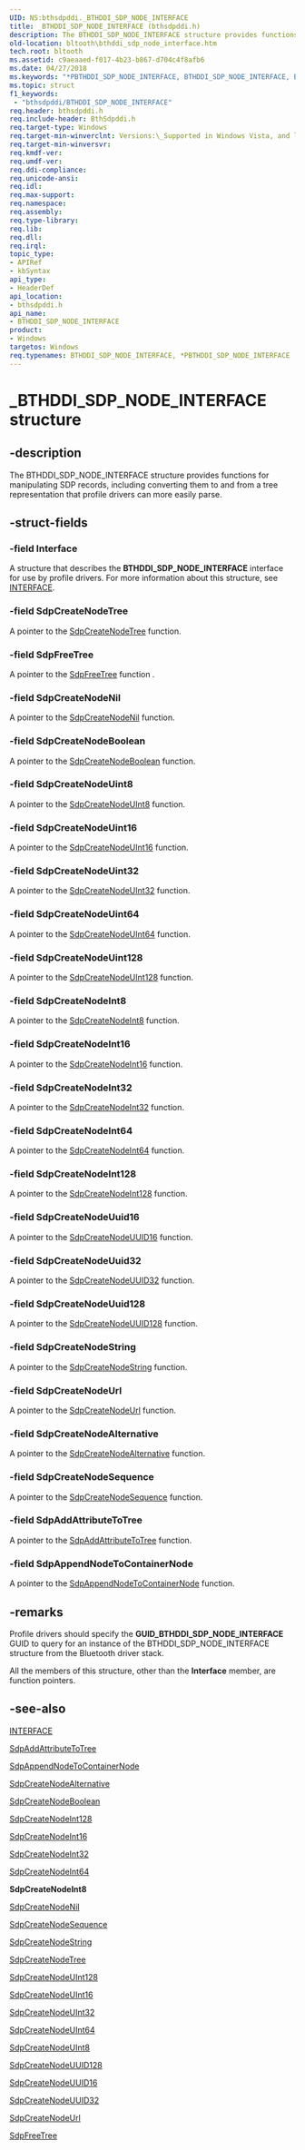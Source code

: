 ```yaml
---
UID: NS:bthsdpddi._BTHDDI_SDP_NODE_INTERFACE
title: _BTHDDI_SDP_NODE_INTERFACE (bthsdpddi.h)
description: The BTHDDI_SDP_NODE_INTERFACE structure provides functions for manipulating SDP records, including converting them to and from a tree representation that profile drivers can more easily parse.
old-location: bltooth\bthddi_sdp_node_interface.htm
tech.root: bltooth
ms.assetid: c9aeaaed-f017-4b23-b867-d704c4f8afb6
ms.date: 04/27/2018
ms.keywords: "*PBTHDDI_SDP_NODE_INTERFACE, BTHDDI_SDP_NODE_INTERFACE, BTHDDI_SDP_NODE_INTERFACE structure [Bluetooth Devices], PBTHDDI_SDP_NODE_INTERFACE, PBTHDDI_SDP_NODE_INTERFACE structure pointer [Bluetooth Devices], _BTHDDI_SDP_NODE_INTERFACE, bltooth.bthddi_sdp_node_interface, bth_structs_54f8f76d-9f12-491d-b189-c4e2fdd9b364.xml, bthsdpddi/BTHDDI_SDP_NODE_INTERFACE, bthsdpddi/PBTHDDI_SDP_NODE_INTERFACE"
ms.topic: struct
f1_keywords:
 - "bthsdpddi/BTHDDI_SDP_NODE_INTERFACE"
req.header: bthsdpddi.h
req.include-header: BthSdpddi.h
req.target-type: Windows
req.target-min-winverclnt: Versions:\_Supported in Windows Vista, and later.
req.target-min-winversvr: 
req.kmdf-ver: 
req.umdf-ver: 
req.ddi-compliance: 
req.unicode-ansi: 
req.idl: 
req.max-support: 
req.namespace: 
req.assembly: 
req.type-library: 
req.lib: 
req.dll: 
req.irql: 
topic_type:
- APIRef
- kbSyntax
api_type:
- HeaderDef
api_location:
- bthsdpddi.h
api_name:
- BTHDDI_SDP_NODE_INTERFACE
product:
- Windows
targetos: Windows
req.typenames: BTHDDI_SDP_NODE_INTERFACE, *PBTHDDI_SDP_NODE_INTERFACE
---
```


# _BTHDDI_SDP_NODE_INTERFACE structure


## -description


The BTHDDI_SDP_NODE_INTERFACE structure provides functions for manipulating SDP records, including
  converting them to and from a tree representation that profile drivers can more easily parse.


## -struct-fields




### -field Interface

A structure that describes the 
     <b>BTHDDI_SDP_NODE_INTERFACE</b> interface for use by profile drivers. For more information about this
     structure, see 
     <a href="https://docs.microsoft.com/windows-hardware/customize/desktop/unattend/microsoft-windows-netbt-interfaces-interface">INTERFACE</a>.


### -field SdpCreateNodeTree

A pointer to the 
     <a href="https://docs.microsoft.com/windows-hardware/drivers/ddi/content/sdplib/nf-sdplib-sdpcreatenodetree">SdpCreateNodeTree</a> function.


### -field SdpFreeTree

A pointer to the 
     <a href="https://docs.microsoft.com/windows-hardware/drivers/ddi/content/sdplib/nf-sdplib-sdpfreetree">SdpFreeTree</a> function
     <i>.</i>


### -field SdpCreateNodeNil

A pointer to the 
     <a href="https://docs.microsoft.com/windows-hardware/drivers/ddi/content/sdplib/nf-sdplib-sdpcreatenodenil">SdpCreateNodeNil</a> function.


### -field SdpCreateNodeBoolean

A pointer to the 
     <a href="https://docs.microsoft.com/windows-hardware/drivers/ddi/content/sdplib/nf-sdplib-sdpcreatenodeboolean">SdpCreateNodeBoolean</a> function.


### -field SdpCreateNodeUint8

A pointer to the 
     <a href="https://docs.microsoft.com/windows-hardware/drivers/ddi/content/sdplib/nf-sdplib-sdpcreatenodeuint8">SdpCreateNodeUInt8</a> function.


### -field SdpCreateNodeUint16

A pointer to the 
     <a href="https://docs.microsoft.com/windows-hardware/drivers/ddi/content/sdplib/nf-sdplib-sdpcreatenodeuint16">SdpCreateNodeUInt16</a> function.


### -field SdpCreateNodeUint32

A pointer to the 
     <a href="https://docs.microsoft.com/windows-hardware/drivers/ddi/content/sdplib/nf-sdplib-sdpcreatenodeuint32">SdpCreateNodeUInt32</a> function.


### -field SdpCreateNodeUint64

A pointer to the 
     <a href="https://docs.microsoft.com/windows-hardware/drivers/ddi/content/sdplib/nf-sdplib-sdpcreatenodeuint64">SdpCreateNodeUInt64</a> function.


### -field SdpCreateNodeUint128

A pointer to the 
     <a href="https://docs.microsoft.com/windows-hardware/drivers/ddi/content/sdplib/nf-sdplib-sdpcreatenodeuint128">SdpCreateNodeUInt128</a> function.


### -field SdpCreateNodeInt8

A pointer to the 
     <a href="https://docs.microsoft.com/windows-hardware/drivers/ddi/content/sdplib/nf-sdplib-sdpcreatenodeint8">SdpCreateNodeInt8</a> function.


### -field SdpCreateNodeInt16

A pointer to the 
     <a href="https://docs.microsoft.com/windows-hardware/drivers/ddi/content/sdplib/nf-sdplib-sdpcreatenodeint16">SdpCreateNodeInt16</a> function.


### -field SdpCreateNodeInt32

A pointer to the 
     <a href="https://docs.microsoft.com/windows-hardware/drivers/ddi/content/sdplib/nf-sdplib-sdpcreatenodeint32">SdpCreateNodeInt32</a> function.


### -field SdpCreateNodeInt64

A pointer to the 
     <a href="https://docs.microsoft.com/windows-hardware/drivers/ddi/content/sdplib/nf-sdplib-sdpcreatenodeint64">SdpCreateNodeInt64</a> function.


### -field SdpCreateNodeInt128

A pointer to the 
     <a href="https://docs.microsoft.com/windows-hardware/drivers/ddi/content/sdplib/nf-sdplib-sdpcreatenodeint128">SdpCreateNodeInt128</a> function.


### -field SdpCreateNodeUuid16

A pointer to the 
     <a href="https://docs.microsoft.com/windows-hardware/drivers/ddi/content/sdplib/nf-sdplib-sdpcreatenodeuuid16">SdpCreateNodeUUID16</a> function.


### -field SdpCreateNodeUuid32

A pointer to the 
     <a href="https://docs.microsoft.com/windows-hardware/drivers/ddi/content/sdplib/nf-sdplib-sdpcreatenodeuuid32">SdpCreateNodeUUID32</a> function.


### -field SdpCreateNodeUuid128

A pointer to the 
     <a href="https://docs.microsoft.com/windows-hardware/drivers/ddi/content/sdplib/nf-sdplib-sdpcreatenodeuuid128">SdpCreateNodeUUID128</a> function.


### -field SdpCreateNodeString

A pointer to the 
     <a href="https://docs.microsoft.com/windows-hardware/drivers/ddi/content/sdplib/nf-sdplib-sdpcreatenodestring">SdpCreateNodeString</a> function.


### -field SdpCreateNodeUrl

A pointer to the 
     <a href="https://docs.microsoft.com/windows-hardware/drivers/ddi/content/sdplib/nf-sdplib-sdpcreatenodeurl">SdpCreateNodeUrl</a> function.


### -field SdpCreateNodeAlternative

A pointer to the 
     <a href="https://docs.microsoft.com/windows-hardware/drivers/ddi/content/sdplib/nf-sdplib-sdpcreatenodealternative">
     SdpCreateNodeAlternative</a> function.


### -field SdpCreateNodeSequence

A pointer to the 
     <a href="https://docs.microsoft.com/windows-hardware/drivers/ddi/content/sdplib/nf-sdplib-sdpcreatenodesequence">
     SdpCreateNodeSequence</a> function.


### -field SdpAddAttributeToTree

A pointer to the 
     <a href="https://docs.microsoft.com/windows-hardware/drivers/ddi/content/sdplib/nf-sdplib-sdpaddattributetotree">
     SdpAddAttributeToTree</a> function.


### -field SdpAppendNodeToContainerNode

A pointer to the 
     <a href="https://docs.microsoft.com/windows-hardware/drivers/ddi/content/sdplib/nf-sdplib-sdpappendnodetocontainernode">
     SdpAppendNodeToContainerNode</a> function.


## -remarks



Profile drivers should specify the 
    <b>GUID_BTHDDI_SDP_NODE_INTERFACE</b> GUID to query for an instance of the BTHDDI_SDP_NODE_INTERFACE
    structure from the Bluetooth driver stack.

All the members of this structure, other than the 
    <b>Interface</b> member, are function pointers.




## -see-also




<a href="https://docs.microsoft.com/windows-hardware/customize/desktop/unattend/microsoft-windows-netbt-interfaces-interface">INTERFACE</a>



<a href="https://docs.microsoft.com/windows-hardware/drivers/ddi/content/sdplib/nf-sdplib-sdpaddattributetotree">SdpAddAttributeToTree</a>



<a href="https://docs.microsoft.com/windows-hardware/drivers/ddi/content/sdplib/nf-sdplib-sdpappendnodetocontainernode">SdpAppendNodeToContainerNode</a>



<a href="https://docs.microsoft.com/windows-hardware/drivers/ddi/content/sdplib/nf-sdplib-sdpcreatenodealternative">SdpCreateNodeAlternative</a>



<a href="https://docs.microsoft.com/windows-hardware/drivers/ddi/content/sdplib/nf-sdplib-sdpcreatenodeboolean">SdpCreateNodeBoolean</a>



<a href="https://docs.microsoft.com/windows-hardware/drivers/ddi/content/sdplib/nf-sdplib-sdpcreatenodeint128">SdpCreateNodeInt128</a>



<a href="https://docs.microsoft.com/windows-hardware/drivers/ddi/content/sdplib/nf-sdplib-sdpcreatenodeint16">SdpCreateNodeInt16</a>



<a href="https://docs.microsoft.com/windows-hardware/drivers/ddi/content/sdplib/nf-sdplib-sdpcreatenodeint32">SdpCreateNodeInt32</a>



<a href="https://docs.microsoft.com/windows-hardware/drivers/ddi/content/sdplib/nf-sdplib-sdpcreatenodeint64">SdpCreateNodeInt64</a>



<b>SdpCreateNodeInt8</b>



<a href="https://docs.microsoft.com/windows-hardware/drivers/ddi/content/sdplib/nf-sdplib-sdpcreatenodenil">SdpCreateNodeNil</a>



<a href="https://docs.microsoft.com/windows-hardware/drivers/ddi/content/sdplib/nf-sdplib-sdpcreatenodesequence">SdpCreateNodeSequence</a>



<a href="https://docs.microsoft.com/windows-hardware/drivers/ddi/content/sdplib/nf-sdplib-sdpcreatenodestring">SdpCreateNodeString</a>



<a href="https://docs.microsoft.com/windows-hardware/drivers/ddi/content/sdplib/nf-sdplib-sdpcreatenodetree">SdpCreateNodeTree</a>



<a href="https://docs.microsoft.com/windows-hardware/drivers/ddi/content/sdplib/nf-sdplib-sdpcreatenodeuint128">SdpCreateNodeUInt128</a>



<a href="https://docs.microsoft.com/windows-hardware/drivers/ddi/content/sdplib/nf-sdplib-sdpcreatenodeuint16">SdpCreateNodeUInt16</a>



<a href="https://docs.microsoft.com/windows-hardware/drivers/ddi/content/sdplib/nf-sdplib-sdpcreatenodeuint32">SdpCreateNodeUInt32</a>



<a href="https://docs.microsoft.com/windows-hardware/drivers/ddi/content/sdplib/nf-sdplib-sdpcreatenodeuint64">SdpCreateNodeUInt64</a>



<a href="https://docs.microsoft.com/windows-hardware/drivers/ddi/content/sdplib/nf-sdplib-sdpcreatenodeuint8">SdpCreateNodeUInt8</a>



<a href="https://docs.microsoft.com/windows-hardware/drivers/ddi/content/sdplib/nf-sdplib-sdpcreatenodeuuid128">SdpCreateNodeUUID128</a>



<a href="https://docs.microsoft.com/windows-hardware/drivers/ddi/content/sdplib/nf-sdplib-sdpcreatenodeuuid16">SdpCreateNodeUUID16</a>



<a href="https://docs.microsoft.com/windows-hardware/drivers/ddi/content/sdplib/nf-sdplib-sdpcreatenodeuuid32">SdpCreateNodeUUID32</a>



<a href="https://docs.microsoft.com/windows-hardware/drivers/ddi/content/sdplib/nf-sdplib-sdpcreatenodeurl">SdpCreateNodeUrl</a>



<a href="https://docs.microsoft.com/windows-hardware/drivers/ddi/content/sdplib/nf-sdplib-sdpfreetree">SdpFreeTree</a>
 

 


